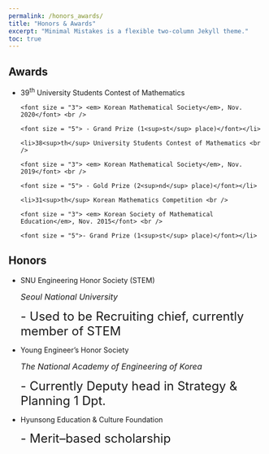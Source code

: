 ```yaml
---
permalink: /honors_awards/
title: "Honors & Awards"
excerpt: "Minimal Mistakes is a flexible two-column Jekyll theme."
toc: true
---
```


## Awards

<ul>
	<li>39<sup>th</sup> University Students Contest of Mathematics <br />
	
	<font size = "3"> <em> Korean Mathematical Society</em>, Nov. 2020</font> <br />

	<font size = "5"> - Grand Prize (1<sup>st</sup> place)</font></li> 

	<li>38<sup>th</sup> University Students Contest of Mathematics <br />
	
	<font size = "3"> <em> Korean Mathematical Society</em>, Nov. 2019</font> <br />
	
	<font size = "5"> - Gold Prize (2<sup>nd</sup> place)</font></li> 

	<li>31<sup>th</sup> Korean Mathematics Competition <br />
	
	<font size = "3"> <em> Korean Society of Mathematical Education</em>, Nov. 2015</font> <br />
	
	<font size = "5">- Grand Prize (1<sup>st</sup> place)</font></li>
	
</ul>

## Honors

<ul>
 <li>SNU Engineering Honor Society (STEM) <br />
 
 <em><font size = "3"> Seoul National University </font></em><br />
 
 <font size = "5">- Used to be Recruiting chief, currently member of STEM</font></li>

 <li>Young Engineer’s Honor Society <br />
 
<em><font size = "3"> The National Academy of Engineering of Korea </font></em><br />
 
<font size = "5">- Currently Deputy head in Strategy & Planning 1 Dpt. </font></li>

 <li>Hyunsong Education & Culture Foundation <br />
 
<font size = "5">- Merit–based scholarship </font></li>

</ul>


